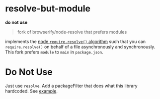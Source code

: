 # resolve-but-module

**do not use**

> fork of browserify/node-resolve that prefers modules

implements the [node `require.resolve()`
algorithm](https://nodejs.org/api/modules.html#modules_all_together)
such that you can `require.resolve()` on behalf of a file asynchronously and
synchronously. This fork prefers `module` to `main` in `package.json`.

# Do Not Use

Just use `resolve`. Add a packageFilter that does what this library hardcoded. See [example](https://github.com/rektide/esm-bare-to-browser/blob/1c74735a9e4de1e48ece459d89c0465dd8e9b9f5/resolve.js#L33-L38).
